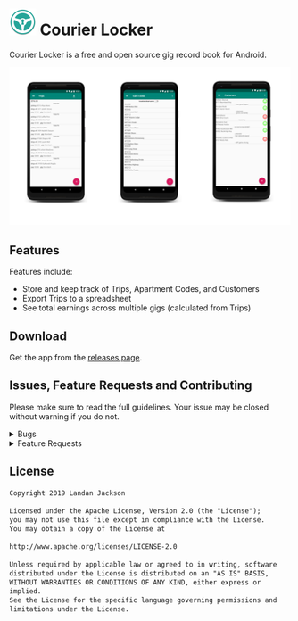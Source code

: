 # <img src="./.github/readme-images/icon-round.png" width="48"> Courier Locker

Courier Locker is a free and open source gig record book for Android.

![screenshots of app](./.github/readme-images/banner.png)

## Features

Features include:
* Store and keep track of Trips, Apartment Codes, and Customers
* Export Trips to a spreadsheet
* See total earnings across multiple gigs (calculated from Trips)

## Download
Get the app from the [releases page](#).

<!-- If you want to try new features before they get to the stable release, you can download the dev version [here](#). -->

## Issues, Feature Requests and Contributing

Please make sure to read the full guidelines. Your issue may be closed without warning if you do not.

<details><summary>Bugs</summary>

* Include version information
* If not latest, try updating, it may have already been solved
* Include steps to reproduce (if not obvious from description)
* Include screenshot (if needed)
* If it could be device-dependent, try reproducing on another device (if possible)
* For large logs use http://pastebin.com/ (or similar)
* Don't group unrelated requests into one issue

</details>

<details><summary>Feature Requests</summary>

* Write a detailed issue, explaining what it should do or how. Avoid writing just "like X app does"
* Include screenshot (if needed)
</details>

## License

    Copyright 2019 Landan Jackson

    Licensed under the Apache License, Version 2.0 (the "License");
    you may not use this file except in compliance with the License.
    You may obtain a copy of the License at

    http://www.apache.org/licenses/LICENSE-2.0

    Unless required by applicable law or agreed to in writing, software
    distributed under the License is distributed on an "AS IS" BASIS,
    WITHOUT WARRANTIES OR CONDITIONS OF ANY KIND, either express or implied.
    See the License for the specific language governing permissions and
    limitations under the License.
